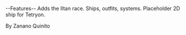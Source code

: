 
--Features--
Adds the Iltan race.
Ships, outfits, systems.
Placeholder 2D ship for Tetryon.


By Zanano Quinito
